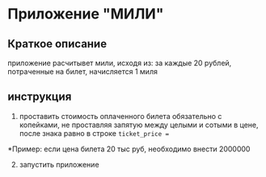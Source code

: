 # Приложение "МИЛИ"

## Краткое описание

приложение расчитывет мили, исходя из: за каждые 20 рублей, потраченные на билет, начисляется 1 миля

## инструкция

1. проставить стоимость оплаченного билета обязательно с копейками, не проставляя запятую между целыми и сотыми в цене, после знака равно в строке 
``` ticket_price = ```

*Пример: если цена билета 20 тыс руб, необходимо внести 2000000

2. запустить приложение

